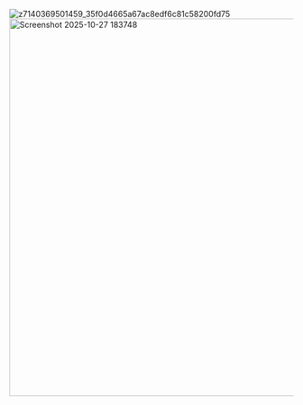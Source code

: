 ![z7140369501459_35f0d4665a67ac8edf6c81c58200fd75](https://github.com/user-attachments/assets/dd012952-02be-4dd6-b8c2-1ee0bac44277)
<img width="975" height="668" alt="Screenshot 2025-10-27 183748" src="https://github.com/user-attachments/assets/98fd73c9-98f7-4db3-bd5f-272e4fc0b777" />
